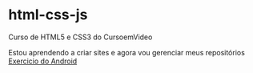 # html-css-js
 Curso de HTML5 e CSS3 do CursoemVideo
 
Estou aprendendo a criar sites e agora vou gerenciar meus repositórios
<a href="https://pedrow1406.github.io/html-css-js/cev%20modulo%202/Desafio%20Site%20do%20Android/index.html">Exercicio do Android</a>